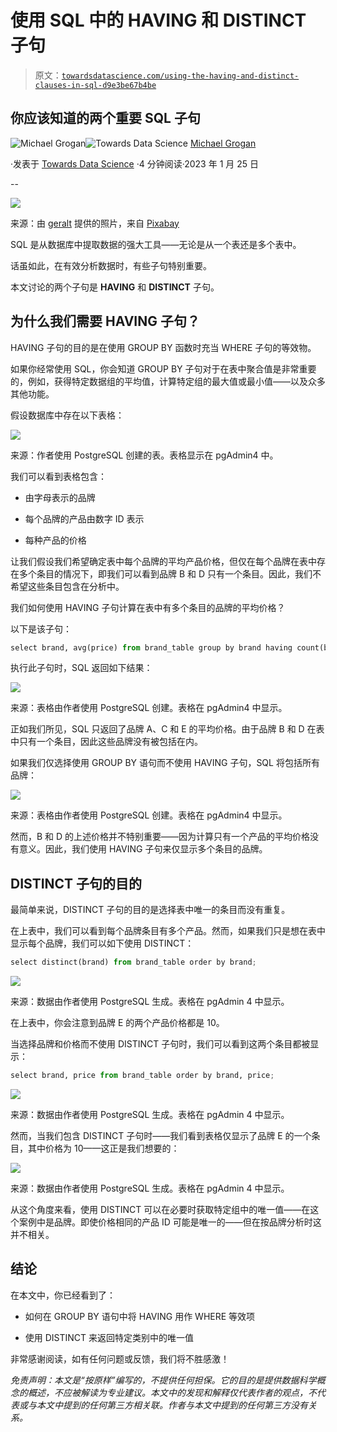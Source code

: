 # 使用 SQL 中的 HAVING 和 DISTINCT 子句

> 原文：[`towardsdatascience.com/using-the-having-and-distinct-clauses-in-sql-d9e3be67b4be`](https://towardsdatascience.com/using-the-having-and-distinct-clauses-in-sql-d9e3be67b4be)

## 你应该知道的两个重要 SQL 子句

[](https://mgcodesandstats.medium.com/?source=post_page-----d9e3be67b4be--------------------------------)![Michael Grogan](https://mgcodesandstats.medium.com/?source=post_page-----d9e3be67b4be--------------------------------)[](https://towardsdatascience.com/?source=post_page-----d9e3be67b4be--------------------------------)![Towards Data Science](https://towardsdatascience.com/?source=post_page-----d9e3be67b4be--------------------------------) [Michael Grogan](https://mgcodesandstats.medium.com/?source=post_page-----d9e3be67b4be--------------------------------)

·发表于 [Towards Data Science](https://towardsdatascience.com/?source=post_page-----d9e3be67b4be--------------------------------) ·4 分钟阅读·2023 年 1 月 25 日

--

![](img/04e7bbeda036a77a666723d5d07fbc91.png)

来源：由 [geralt](https://pixabay.com/users/geralt-9301/) 提供的照片，来自 [Pixabay](https://pixabay.com/photos/binary-binary-system-data-2728117/)

SQL 是从数据库中提取数据的强大工具——无论是从一个表还是多个表中。

话虽如此，在有效分析数据时，有些子句特别重要。

本文讨论的两个子句是 **HAVING** 和 **DISTINCT** 子句。

## 为什么我们需要 HAVING 子句？

HAVING 子句的目的是在使用 GROUP BY 函数时充当 WHERE 子句的等效物。

如果你经常使用 SQL，你会知道 GROUP BY 子句对于在表中聚合值是非常重要的，例如，获得特定数据组的平均值，计算特定组的最大值或最小值——以及众多其他功能。

假设数据库中存在以下表格：

![](img/fb97e22db18d280609903930b65e0400.png)

来源：作者使用 PostgreSQL 创建的表。表格显示在 pgAdmin4 中。

我们可以看到表格包含：

+   由字母表示的品牌

+   每个品牌的产品由数字 ID 表示

+   每种产品的价格

让我们假设我们希望确定表中每个品牌的平均产品价格，但仅在每个品牌在表中存在多个条目的情况下，即我们可以看到品牌 B 和 D 只有一个条目。因此，我们不希望这些条目包含在分析中。

我们如何使用 HAVING 子句计算在表中有多个条目的品牌的平均价格？

以下是该子句：

```py
select brand, avg(price) from brand_table group by brand having count(brand)>1 order by brand;
```

执行此子句时，SQL 返回如下结果：

![](img/048ceb13bf29613b4c0b0ade9c8bb31d.png)

来源：表格由作者使用 PostgreSQL 创建。表格在 pgAdmin4 中显示。

正如我们所见，SQL 只返回了品牌 A、C 和 E 的平均价格。由于品牌 B 和 D 在表中只有一个条目，因此这些品牌没有被包括在内。

如果我们仅选择使用 GROUP BY 语句而不使用 HAVING 子句，SQL 将包括所有品牌：

![](img/96766387b602e34898e7b15e02ff4c93.png)

来源：表格由作者使用 PostgreSQL 创建。表格在 pgAdmin4 中显示。

然而，B 和 D 的上述价格并不特别重要——因为计算只有一个产品的平均价格没有意义。因此，我们使用 HAVING 子句来仅显示多个条目的品牌。

## DISTINCT 子句的目的

最简单来说，DISTINCT 子句的目的是选择表中唯一的条目而没有重复。

在上表中，我们可以看到每个品牌条目有多个产品。然而，如果我们只是想在表中显示每个品牌，我们可以如下使用 DISTINCT：

```py
select distinct(brand) from brand_table order by brand;
```

![](img/1cc34a822ffe001c2e661dbb687f26d4.png)

来源：数据由作者使用 PostgreSQL 生成。表格在 pgAdmin 4 中显示。

在上表中，你会注意到品牌 E 的两个产品价格都是 10。

当选择品牌和价格而不使用 DISTINCT 子句时，我们可以看到这两个条目都被显示：

```py
select brand, price from brand_table order by brand, price;
```

![](img/31bdd3fb36c6875c2f550d20137d0a33.png)

来源：数据由作者使用 PostgreSQL 生成。表格在 pgAdmin 4 中显示。

然而，当我们包含 DISTINCT 子句时——我们看到表格仅显示了品牌 E 的一个条目，其中价格为 10——这正是我们想要的：

![](img/0def2de347a2b8b96e1cd6168b791975.png)

来源：数据由作者使用 PostgreSQL 生成。表格在 pgAdmin 4 中显示。

从这个角度来看，使用 DISTINCT 可以在必要时获取特定组中的唯一值——在这个案例中是品牌。即使价格相同的产品 ID 可能是唯一的——但在按品牌分析时这并不相关。

## 结论

在本文中，你已经看到了：

+   如何在 GROUP BY 语句中将 HAVING 用作 WHERE 等效项

+   使用 DISTINCT 来返回特定类别中的唯一值

非常感谢阅读，如有任何问题或反馈，我们将不胜感激！

*免责声明：本文是“按原样”编写的，不提供任何担保。它的目的是提供数据科学概念的概述，不应被解读为专业建议。本文中的发现和解释仅代表作者的观点，不代表或与本文中提到的任何第三方相关联。作者与本文中提到的任何第三方没有关系。*
